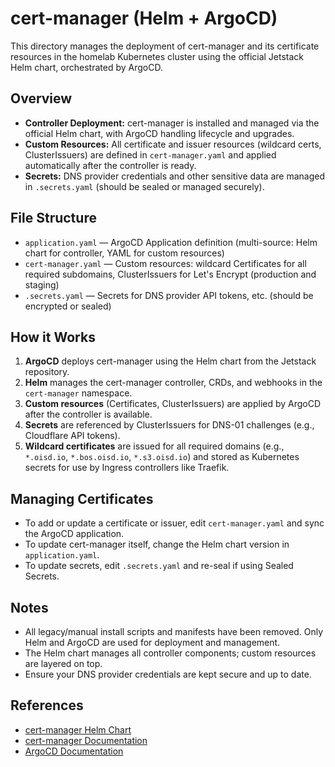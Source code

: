# cert-manager (Helm + ArgoCD)

This directory manages the deployment of cert-manager and its certificate resources in the homelab Kubernetes cluster using the official Jetstack Helm chart, orchestrated by ArgoCD.

## Overview
- **Controller Deployment:** cert-manager is installed and managed via the official Helm chart, with ArgoCD handling lifecycle and upgrades.
- **Custom Resources:** All certificate and issuer resources (wildcard certs, ClusterIssuers) are defined in `cert-manager.yaml` and applied automatically after the controller is ready.
- **Secrets:** DNS provider credentials and other sensitive data are managed in `.secrets.yaml` (should be sealed or managed securely).

## File Structure
- `application.yaml` — ArgoCD Application definition (multi-source: Helm chart for controller, YAML for custom resources)
- `cert-manager.yaml` — Custom resources: wildcard Certificates for all required subdomains, ClusterIssuers for Let's Encrypt (production and staging)
- `.secrets.yaml` — Secrets for DNS provider API tokens, etc. (should be encrypted or sealed)

## How it Works
1. **ArgoCD** deploys cert-manager using the Helm chart from the Jetstack repository.
2. **Helm** manages the cert-manager controller, CRDs, and webhooks in the `cert-manager` namespace.
3. **Custom resources** (Certificates, ClusterIssuers) are applied by ArgoCD after the controller is available.
4. **Secrets** are referenced by ClusterIssuers for DNS-01 challenges (e.g., Cloudflare API tokens).
5. **Wildcard certificates** are issued for all required domains (e.g., `*.oisd.io`, `*.bos.oisd.io`, `*.s3.oisd.io`) and stored as Kubernetes secrets for use by Ingress controllers like Traefik.

## Managing Certificates
- To add or update a certificate or issuer, edit `cert-manager.yaml` and sync the ArgoCD application.
- To update cert-manager itself, change the Helm chart version in `application.yaml`.
- To update secrets, edit `.secrets.yaml` and re-seal if using Sealed Secrets.

## Notes
- All legacy/manual install scripts and manifests have been removed. Only Helm and ArgoCD are used for deployment and management.
- The Helm chart manages all controller components; custom resources are layered on top.
- Ensure your DNS provider credentials are kept secure and up to date.

## References
- [cert-manager Helm Chart](https://artifacthub.io/packages/helm/cert-manager/cert-manager)
- [cert-manager Documentation](https://cert-manager.io/docs/)
- [ArgoCD Documentation](https://argo-cd.readthedocs.io/)